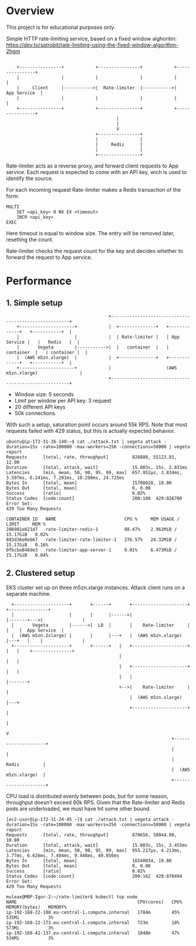 # Overview
This project is for educational purposes only.

Simple HTTP rate-limiting service, based on a fixed window alghoritm: https://dev.to/satrobit/rate-limiting-using-the-fixed-window-algorithm-2hgm

```

    +----------------+            +----------------+            +----------------+
    |                |            |                |            |                |
    |     Client     |----------->|  Rate-limiter  |----------->|   App Service  |
    |                |            |                |            |                |
    +----------------+            +----------------+            +----------------+
                                          |
                                          |
                                          V
                                  +----------------+
                                  |                |
                                  |     Redis      |
                                  |                |
                                  +----------------+
```
Rate-limiter acts as a reverse proxy, and forward client requests to App service. Each request is expected to come with an API key, wich is used to identify the source.

For each incoming request Rate-limiter makes a Redis transaction of the form:

```
MULTI
    SET <api_key> 0 NX EX <timeout>
    INCR <api_key>
EXEC
```

Here timeout is equal to window size. The entry will be removed later, resetting the count.

Rate-limiter checks the request count for the key and decides whether to forward the request to App service.

# Performance

## 1. Simple setup
```
                                       +------------------------------------------------------+
    +---------------------+            |  +--------------+   +-------------+   +-----------+  |
    |                     |            |  | Rate-limiter |   | App Service |   |   Redis   |  |
    |       Vegeta        |----------->|  |   container  |   |  container  |   | container |  |
    |  (AWS m5zn.xlarge)  |            |  +--------------+   +-------------+   +-----------+  |
    +---------------------+            |                     (AWS m5zn.xlarge)                |
                                       +------------------------------------------------------+
```
- Window size: 5 seconds
- Limit per window per API key: 3 request
- 20 different API keys
- 50k connections

With such a setup, saturation point occurs around 55k RPS. Note that most requests failed with 429 status, but this is actually expected behavior.

```
ubuntu@ip-172-31-26-140:~$ cat ./attack.txt | vegeta attack -duration=15s -rate=100000 -max-workers=256 -connections=50000 | vegeta report
Requests      [total, rate, throughput]         826880, 55123.81, 12.00
Duration      [total, attack, wait]             15.003s, 15s, 2.831ms
Latencies     [min, mean, 50, 90, 95, 99, max]  657.952µs, 3.834ms, 3.597ms, 6.241ms, 7.291ms, 10.298ms, 24.725ms
Bytes In      [total, mean]                     15708020, 19.00
Bytes Out     [total, mean]                     0, 0.00
Success       [ratio]                           0.02%
Status Codes  [code:count]                      200:180  429:826700  
Error Set:
429 Too Many Requests
```

```
CONTAINER ID   NAME                          CPU %     MEM USAGE / LIMIT     MEM %
208981e821d7   rate-limiter-redis-1          88.47%    2.961MiB / 15.17GiB   0.02%
883d36e0e667   rate-limiter-rate-limiter-1   276.57%   24.32MiB / 15.17GiB   0.16%
0fbcba848de3   rate-limiter-app-server-1     0.01%     6.473MiB / 15.17GiB   0.04%
```

## 2. Clustered setup
EKS cluster set up on three m5zn.xlarge instances. Attack client runs on a separate machine.

```
  +---------------------+       +------+       +---------------------+            +---------------+
  |                     |       |      |------>|                     |-------+--->|               |
  |       Vegeta        |------>|  LB  |       |    Rate-limiter     |       |    |  App Service  |
  |  (AWS m5zn.2xlarge) |       |      |---+   |  (AWS m5zn.xlarge)  |---+   |    |               |
  +---------------------+       +------+   |   +---------------------+   |   |    +---------------+
                                           |                             |   |                     
                                           |   +---------------------+   |   |                     
                                           |   |                     |-------+                     
                                           +-->|    Rate-limiter     |   |                        
                                               |  (AWS m5zn.xlarge)  |---+                        
                                               +---------------------+   |                        
                                                                         |                       
                                                                         V                        
                                                               +---------------------+ 
                                                               |                     | 
                                                               |       Redis         | 
                                                               |  (AWS m5zn.xlarge)  | 
                                                               +---------------------+ 
```

CPU load is distributed evenly between pods, but for some reason, throughput doesn't exceed 60k RPS. Given that the Rate-limiter and Redis pods are underloaded, we must have hit some other bound.

```
[ec2-user@ip-172-31-24-45 ~]$ cat ./attack.txt | vegeta attack -duration=15s -rate=100000 -max-workers=256 -connections=50000 | vegeta report
Requests      [total, rate, throughput]         870656, 58044.00, 10.80
Duration      [total, attack, wait]             15.003s, 15s, 3.455ms
Latencies     [min, mean, 50, 90, 95, 99, max]  955.217µs, 4.213ms, 3.77ms, 6.626ms, 7.484ms, 9.448ms, 49.856ms
Bytes In      [total, mean]                     16540034, 19.00
Bytes Out     [total, mean]                     0, 0.00
Success       [ratio]                           0.02%
Status Codes  [code:count]                      200:162  429:870494  
Error Set:
429 Too Many Requests
```
```
muleax@MBP-Igor-2:~/rate-limiter$ kubectl top node
NAME                                              CPU(cores)   CPU%   MEMORY(bytes)   MEMORY%   
ip-192-168-22-108.eu-central-1.compute.internal   1784m        45%    535Mi           3%        
ip-192-168-22-173.eu-central-1.compute.internal   723m         18%    573Mi           3%        
ip-192-168-42-137.eu-central-1.compute.internal   1848m        47%    534Mi           3% 
```
